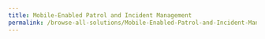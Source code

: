 ```yaml
---
title: Mobile-Enabled Patrol and Incident Management
permalink: /browse-all-solutions/Mobile-Enabled-Patrol-and-Incident-Management
---
```


